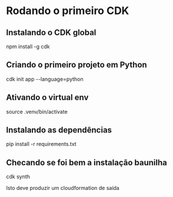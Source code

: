 
# Rodando o primeiro CDK

## Instalando o CDK global

npm install -g cdk

## Criando o primeiro projeto em Python

cdk init app --language=python

## Ativando o virtual env

source .venv/bin/activate

## Instalando as dependências

pip install -r requirements.txt

## Checando se foi bem a instalação baunilha

cdk synth

Isto deve produzir um cloudformation de saída

